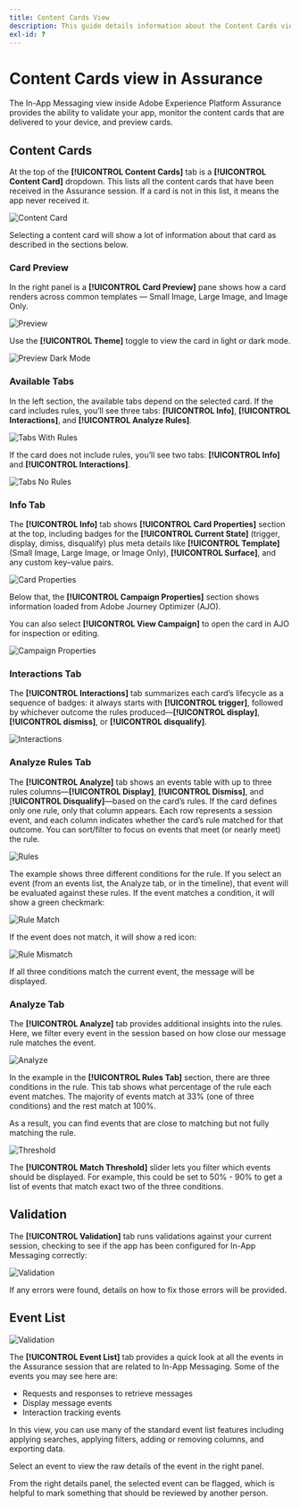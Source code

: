 ```yaml
---
title: Content Cards View
description: This guide details information about the Content Cards view in Adobe Experience Platform Assurance.
exl-id: ?
---
```

# Content Cards view in Assurance

The In-App Messaging view inside Adobe Experience Platform Assurance provides the ability to validate your app, monitor the content cards that are delivered to your device, and preview cards.

## Content Cards

At the top of the **[!UICONTROL Content Cards]** tab is a **[!UICONTROL Content Card]** dropdown. This lists all the content cards that have been received in the Assurance session. If a card is not in this list, it means the app never received it.

![Content Card](./images/content-cards/dropdown.png)

Selecting a content card will show a lot of information about that card as described in the sections below.

### Card Preview

In the right panel is a **[!UICONTROL Card Preview]** pane shows how a card renders across common templates — Small Image, Large Image, and Image Only.

![Preview](./images/content-cards/preview.png)

Use the **[!UICONTROL Theme]** toggle to view the card in light or dark mode.

![Preview Dark Mode](./images/content-cards/preview-dark.png)

### Available Tabs

In the left section, the available tabs depend on the selected card. If the card includes rules, you’ll see three tabs: **[!UICONTROL Info]**, **[!UICONTROL Interactions]**, and **[!UICONTROL Analyze Rules]**. 

![Tabs With Rules](./images/content-cards/tabs-with-rules.png)

If the card does not include rules, you’ll see two tabs: **[!UICONTROL Info]** and **[!UICONTROL Interactions]**.

![Tabs No Rules](./images/content-cards/tabs-no-rules.png)

### Info Tab
The **[!UICONTROL Info]** tab shows **[!UICONTROL Card Properties]** section at the top, including badges for the **[!UICONTROL Current State]** (trigger, display, dimiss, disqualify) plus meta details like **[!UICONTROL Template]** (Small Image, Large Image, or Image Only), **[!UICONTROL Surface]**, and any custom key–value pairs.

![Card Properties](./images/content-cards/card-properties.png)

Below that, the **[!UICONTROL Campaign Properties]** section  shows information loaded from Adobe Journey Optimizer (AJO). 

You can also select **[!UICONTROL View Campaign]** to open the card in AJO for inspection or editing.

![Campaign Properties](./images/content-cards/campaign-properties.png)

### Interactions Tab

The **[!UICONTROL Interactions]** tab summarizes each card’s lifecycle as a sequence of badges: it always starts with **[!UICONTROL trigger]**, followed by whichever outcome the rules produced—**[!UICONTROL display]**, **[!UICONTROL dismiss]**, or **[!UICONTROL disqualify]**.

![Interactions](./images/content-cards/interactions-tab.png)

### Analyze Rules Tab

The **[!UICONTROL Analyze]** tab shows an events table with up to three rules columns—**[!UICONTROL Display]**, **[!UICONTROL Dismiss]**, and [**!UICONTROL Disqualify]**—based on the card’s rules. If the card defines only one rule, only that column appears. Each row represents a session event, and each column indicates whether the card’s rule matched for that outcome. You can sort/filter to focus on events that meet (or nearly meet) the rule.

![Rules](./images/content-cards/rules-tab.png)

The example shows three different conditions for the rule. If you select an event (from an events list, the Analyze tab, or in the timeline), that event will be evaluated against these rules. If the event matches a condition, it will show a green checkmark:

![Rule Match](./images/in-app-messaging/rule-match.png)

If the event does not match, it will show a red icon:

![Rule Mismatch](./images/in-app-messaging/rule-mismatch.png)

If all three conditions match the current event, the message will be displayed.

### Analyze Tab

The **[!UICONTROL Analyze]** tab provides additional insights into the rules. Here, we filter every event in the session based on how close our message rule matches the event.

![Analyze](./images/in-app-messaging/analyze.png)

In the example in the **[!UICONTROL Rules Tab]** section, there are three conditions in the rule. This tab shows what percentage of the rule each event matches. The majority of events match at 33% (one of three conditions) and the rest match at 100%.

As a result, you can find events that are close to matching but not fully matching the rule.

![Threshold](./images/in-app-messaging/threshold.png)

The **[!UICONTROL Match Threshold]** slider lets you filter which events should be displayed. For example, this could be set to 50% - 90% to get a list of events that match exact two of the three conditions.

## Validation

The **[!UICONTROL Validation]** tab runs validations against your current session, checking to see if the app has been configured for In-App Messaging correctly:

![Validation](./images/in-app-messaging/validation.png)

If any errors were found, details on how to fix those errors will be provided.

## Event List

![Validation](./images/in-app-messaging/event-list.png)

The **[!UICONTROL Event List]** tab provides a quick look at all the events in the Assurance session that are related to In-App Messaging. Some of the events you may see here are:

* Requests and responses to retrieve messages
* Display message events
* Interaction tracking events

In this view, you can use many of the standard event list features including applying searches, applying filters, adding or removing columns, and exporting data.

Select an event to view the raw details of the event in the right panel.

From the right details panel, the selected event can be flagged, which is helpful to mark something that should be reviewed by another person.
